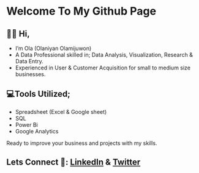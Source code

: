 # Welcome To My Github Page

## 👋🏾 Hi,
- I’m Ola (Olaniyan Olamijuwon)
- A Data Professional skilled in; Data Analysis, Visualization, Research & Data Entry.
- Experienced in User & Customer Acquisition for small to medium size businesses.

## 💻Tools Utilized;
- Spreadsheet (Excel & Google sheet)
- SQL
- Power Bi
- Google Analytics

Ready to  improve your business and projects with my skills.

## Lets Connect 📩: [LinkedIn](http://linkedin.com/in/olamijuwon-olaniyan) & [Twitter](https://twitter.com/ola_olamijuwon)

<!---
Ola-Olamijuwon/Ola-Olamijuwon is a ✨ special ✨ repository because its `README.md` (this file) appears on your GitHub profile.
You can click the Preview link to take a look at your changes.
--->
